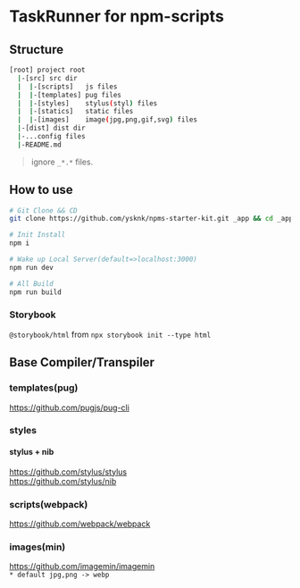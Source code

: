 # TaskRunner for npm-scripts

## Structure

``` bash
[root] project root
  |-[src] src dir
  |  |-[scripts]   js files
  |  |-[templates] pug files
  |  |-[styles]    stylus(styl) files
  |  |-[statics]   static files
  |  |-[images]    image(jpg,png,gif,svg) files
  |-[dist] dist dir
  |-...config files
  |-README.md
```

> ignore `_*.*` files.

## How to use

``` sh
# Git Clone && CD
git clone https://github.com/ysknk/npms-starter-kit.git _app && cd _app

# Init Install
npm i

# Wake up Local Server(default=>localhost:3000)
npm run dev

# All Build
npm run build
```

### Storybook

`@storybook/html` from `npx storybook init --type html`

## Base Compiler/Transpiler

### templates(pug)
https://github.com/pugjs/pug-cli

### styles

#### stylus + nib
https://github.com/stylus/stylus  
https://github.com/stylus/nib

### scripts(webpack)
https://github.com/webpack/webpack

### images(min)
https://github.com/imagemin/imagemin  
`* default jpg,png -> webp`

